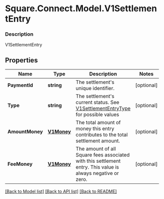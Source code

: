 # Square.Connect.Model.V1SettlementEntry

### Description

V1SettlementEntry

## Properties

Name | Type | Description | Notes
------------ | ------------- | ------------- | -------------
**PaymentId** | **string** | The settlement&#39;s unique identifier. | [optional] 
**Type** | **string** | The settlement&#39;s current status. See [V1SettlementEntryType](#type-v1settlemententrytype) for possible values | [optional] 
**AmountMoney** | [**V1Money**](V1Money.md) | The total amount of money this entry contributes to the total settlement amount. | [optional] 
**FeeMoney** | [**V1Money**](V1Money.md) | The amount of all Square fees associated with this settlement entry. This value is always negative or zero. | [optional] 



[[Back to Model list]](../README.md#documentation-for-models) [[Back to API list]](../README.md#documentation-for-api-endpoints) [[Back to README]](../README.md)

